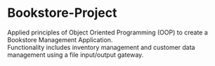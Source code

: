 # Bookstore-Project

Applied principles of Object Oriented Programming (OOP) to create a Bookstore Management Application.<br>Functionality includes inventory management and customer data management using a file input/output gateway. <br>
